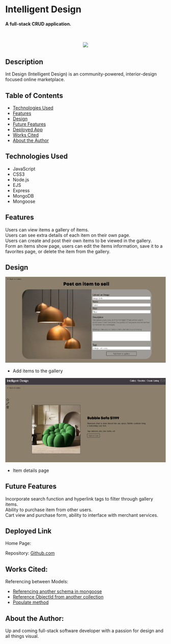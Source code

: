 # Intelligent Design

#### A full-stack CRUD application.
<!-- ![](https://github.com/casy1996/Int-Design/blob/main/data/screenshots/intdesign.gif) -->
<br>
<p align="center" width=150>
<img src="https://media.giphy.com/media/v1.Y2lkPTc5MGI3NjExdWV5NWpkaGxuNjU0MmpwZXQwZzVtemVjZGxzcTV2MHI4anY3Mjl1bCZlcD12MV9pbnRlcm5hbF9naWZfYnlfaWQmY3Q9Zw/frGrCw2wk82NiawdUF/giphy.gif" />
</p>

## Description
Int Design (Intelligent Design) is an community-powered, interior-design focused online marketplace. 

## Table of Contents
* [Technologies Used](#technologiesused)
* [Features](#features)
* [Design](#design)
* [Future Features](#nextsteps)
* [Deployed App](#deployment)
* [Works Cited](#workcited)
* [About the Author](#author)


## <a name="technologiesused"></a>Technologies Used
* JavaScript
* CSS3
* Node.js
* EJS
* Express
* MongoDB
* Mongoose


## Features
Users can view items a gallery of items. <br>
Users can see extra details of each item on their own page. <br>
Users can create and post their own items to be viewed in the gallery.<br>
Form an items show page, users can edit the items information, save it to a favorites page, or delete the item from the gallery.


## <a name="design"></a>Design
![](./data/screenshots/new_item_menu.png)
* Add items to the gallery

![](./data/screenshots/show_view.png)
* Item details page

## <a name="nextsteps"></a>Future Features
Incorporate search function and hyperlink tags to filter through gallery items. <br>
Ability to purchase item from other users. <br>
Cart view and purchase form, ability to interface with merchant services.

## <a name="deployment"></a>Deployed Link
Home Page:

Repository: [Github.com](https://github.com/casy1996/Int-Design)
  
    
## <a name="workcited"></a>Works Cited:
Referencing between Models:
- [Referencing another schema in mongoose](https://github.com/rohan-paul/Awesome-JavaScript-Interviews/blob/master/MongoDB/referencing-another-schema-in-Mongoose-2.md)
- [Reference ObjectId from another collection](https://www.mongodb.com/community/forums/t/how-to-reference-the-objectid-from-one-collection-schema-to-another/203108) 
- [Populate method](https://mongoosejs.com/docs/populate.html)


## <a name="author"></a>About the Author:
Up and coming full-stack software developer with a passion for design and all things visual.
